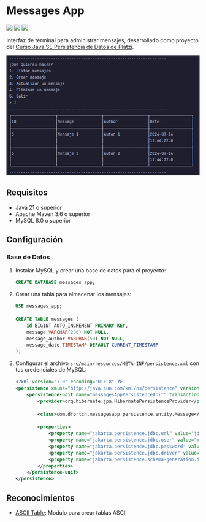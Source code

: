 # Messages App

[![](https://img.shields.io/badge/OpenJDK-ED8B00?style=for-the-badge&logo=openjdk&logoColor=white)](https://openjdk.org/)
[![](https://img.shields.io/badge/apache_maven-C71A36?style=for-the-badge&logo=apachemaven&logoColor=white)](https://maven.apache.org/)
[![](https://img.shields.io/badge/MySQL-005C84?style=for-the-badge&logo=mysql&logoColor=white)](https://www.mysql.com/)

Interfaz de terminal para administrar mensajes, desarrollado como proyecto del [Curso Java SE Persistencia de Datos de Platzi](https://platzi.com/cursos/java-persistencia/).

![](./assets/screenshot.png)

## Requisitos

- Java 21 o superior
- Apache Maven 3.6 o superior
- MySQL 8.0 o superior

## Configuración

### Base de Datos

1. Instalar MySQL y crear una base de datos para el proyecto:
    ```sql
    CREATE DATABASE messages_app;
    ```

2. Crear una tabla para almacenar los mensajes:
    ```sql
    USE messages_app;

    CREATE TABLE messages (
        id BIGINT AUTO_INCREMENT PRIMARY KEY,
        message VARCHAR(280) NOT NULL,
        message_author VARCHAR(50) NOT NULL,
        message_date TIMESTAMP DEFAULT CURRENT_TIMESTAMP
    );
    ```

3. Configurar el archivo `src/main/resources/META-INF/persistence.xml` con tus credenciales de MySQL:
    ```xml
   <?xml version="1.0" encoding="UTF-8" ?>
    <persistence xmlns="http://java.sun.com/xml/ns/persistence" version="2.0">
        <persistence-unit name="messagesAppPersistenceUnit" transaction-type="RESOURCE_LOCAL">
            <provider>org.hibernate.jpa.HibernatePersistenceProvider</provider>

            <class>com.dfortch.messagesapp.persistence.entity.Message</class>
        
            <properties>
                <property name="jakarta.persistence.jdbc.url" value="jdbc:mysql://localhost:3306/messages_app"/>
                <property name="jakarta.persistence.jdbc.user" value="mysql_user"/>
                <property name="jakarta.persistence.jdbc.password" value="mysql_password"/>
                <property name="jakarta.persistence.jdbc.driver" value="com.mysql.jdbc.Driver"/>
                <property name="jakarta.persistence.schema-generation.database.action" value="update"/>
            </properties>
        </persistence-unit>
    </persistence>
    ```

## Reconocimientos

- [ASCII Table](https://github.com/vdmeer/asciitable): Modulo para crear tablas ASCII
